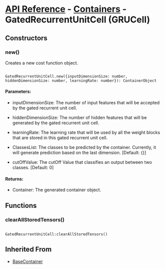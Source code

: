 # [API Reference](../../API.md) - [Containers](../Containers.md) - GatedRecurrentUnitCell (GRUCell)

## Constructors

### new()

Creates a new cost function object.

```

GatedRecurrentUnitCell.new({inputDimensionSize: number, hiddenDimensionSize: number, learningRate: number}): ContainerObject

```

#### Parameters:

* inputDimensionSize: The number of input features that will be accepted by the gated recurrent unit cell.

* hiddenDimensionSize: The number of hidden features that will be generated by the gated recurrent unit cell.

* learningRate: The learning rate that will be used by all the weight blocks that are stored in this gated recurrent unit cell.

* ClassesList: The classes to be predicted by the container. Currently, it will generate prediction based on the last dimension. [Default: {}]

* cutOffValue: The cutOff Value that classifies an output between two classes. [Default: 0]

#### Returns:

* Container: The generated container object.

## Functions

### clearAllStoredTensors()

```

GatedRecurrentUnitCell:clearAllStoredTensors()

```

## Inherited From

* [BaseContainer](../BaseContainer.md)
